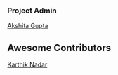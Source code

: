 ### Project Admin
[Akshita Gupta](https://github.com/akshitagupta15june)

## Awesome Contributors

[Karthik Nadar](https://github.com/karthiknadar1204)
